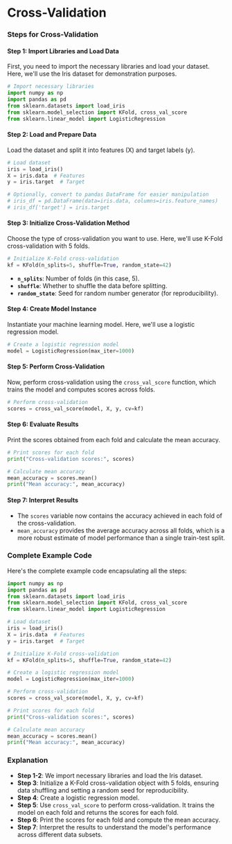 # Cross-Validation

### Steps for Cross-Validation

#### Step 1: Import Libraries and Load Data

First, you need to import the necessary libraries and load your dataset. Here, we'll use the Iris dataset for demonstration purposes.

```python
# Import necessary libraries
import numpy as np
import pandas as pd
from sklearn.datasets import load_iris
from sklearn.model_selection import KFold, cross_val_score
from sklearn.linear_model import LogisticRegression
```

#### Step 2: Load and Prepare Data

Load the dataset and split it into features (X) and target labels (y).

```python
# Load dataset
iris = load_iris()
X = iris.data  # Features
y = iris.target  # Target

# Optionally, convert to pandas DataFrame for easier manipulation
# iris_df = pd.DataFrame(data=iris.data, columns=iris.feature_names)
# iris_df['target'] = iris.target
```

#### Step 3: Initialize Cross-Validation Method

Choose the type of cross-validation you want to use. Here, we'll use K-Fold cross-validation with 5 folds.

```python
# Initialize K-Fold cross-validation
kf = KFold(n_splits=5, shuffle=True, random_state=42)
```

- **`n_splits`**: Number of folds (in this case, 5).
- **`shuffle`**: Whether to shuffle the data before splitting.
- **`random_state`**: Seed for random number generator (for reproducibility).

#### Step 4: Create Model Instance

Instantiate your machine learning model. Here, we'll use a logistic regression model.

```python
# Create a logistic regression model
model = LogisticRegression(max_iter=1000)
```

#### Step 5: Perform Cross-Validation

Now, perform cross-validation using the `cross_val_score` function, which trains the model and computes scores across folds.

```python
# Perform cross-validation
scores = cross_val_score(model, X, y, cv=kf)
```

#### Step 6: Evaluate Results

Print the scores obtained from each fold and calculate the mean accuracy.

```python
# Print scores for each fold
print("Cross-validation scores:", scores)

# Calculate mean accuracy
mean_accuracy = scores.mean()
print("Mean accuracy:", mean_accuracy)
```

#### Step 7: Interpret Results

- The `scores` variable now contains the accuracy achieved in each fold of the cross-validation.
- `mean_accuracy` provides the average accuracy across all folds, which is a more robust estimate of model performance than a single train-test split.

### Complete Example Code

Here's the complete example code encapsulating all the steps:

```python
import numpy as np
import pandas as pd
from sklearn.datasets import load_iris
from sklearn.model_selection import KFold, cross_val_score
from sklearn.linear_model import LogisticRegression

# Load dataset
iris = load_iris()
X = iris.data  # Features
y = iris.target  # Target

# Initialize K-Fold cross-validation
kf = KFold(n_splits=5, shuffle=True, random_state=42)

# Create a logistic regression model
model = LogisticRegression(max_iter=1000)

# Perform cross-validation
scores = cross_val_score(model, X, y, cv=kf)

# Print scores for each fold
print("Cross-validation scores:", scores)

# Calculate mean accuracy
mean_accuracy = scores.mean()
print("Mean accuracy:", mean_accuracy)
```

### Explanation

- **Step 1-2**: We import necessary libraries and load the Iris dataset.
- **Step 3**: Initialize a K-Fold cross-validation object with 5 folds, ensuring data shuffling and setting a random seed for reproducibility.
- **Step 4**: Create a logistic regression model.
- **Step 5**: Use `cross_val_score` to perform cross-validation. It trains the model on each fold and returns the scores for each fold.
- **Step 6**: Print the scores for each fold and compute the mean accuracy.
- **Step 7**: Interpret the results to understand the model's performance across different data subsets.
